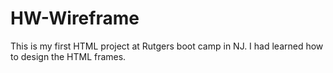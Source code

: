 # HW-Wireframe

This is my first HTML project at Rutgers boot camp in NJ. I had learned how to design the HTML frames.
